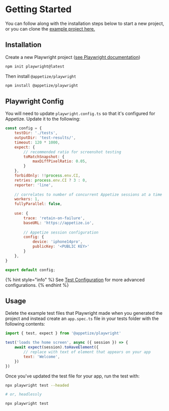 # Getting Started

You can follow along with the installation steps below to start a new project, or you can clone the [example project here.](https://github.com/appetizeio/appetize-js-sdk-examples/tree/main/playwright-testing)

## Installation

Create a new Playwright project ([see Playwright documentation](https://playwright.dev/docs/intro#installing-playwright))

```bash
npm init playwright@latest
```

Then install `@appetize/playwright`

```bash
npm install @appetize/playwright
```

## Playwright Config

You will need to update `playwright.config.ts` so that it's configured for Appetize. Update it to the following:

```javascript
const config = {
    testDir: './tests',
    outputDir: 'test-results/',
    timeout: 120 * 1000,
    expect: {        
        // recommended ratio for screenshot testing
        toMatchSnapshot: {
            maxDiffPixelRatio: 0.05,
        }
    },
    forbidOnly: !!process.env.CI,
    retries: process.env.CI ? 3 : 0,
    reporter: 'line',
    
    // correlates to number of concurrent Appetize sessions at a time
    workers: 1,
    fullyParallel: false,
    
    use: {    
        trace: 'retain-on-failure',
        baseURL: 'https://appetize.io',
        
        // Appetize session configuration
        config: {
            device: 'iphone14pro',
            publicKey: '<PUBLIC KEY>'
        }    
    },
}

export default config;
```

{% hint style="info" %}
See [Test Configuration](test-configuration.md) for more advanced configurations.
{% endhint %}

## Usage

Delete the example test files that Playwright made when you generated the project and instead create an `app.spec.ts` file in your tests folder with the following contents:

```javascript
import { test, expect } from '@appetize/playwright'

test('loads the home screen', async ({ session }) => {
    await expect(session).toHaveElement({
        // replace with text of element that appears on your app
        text: 'Welcome',
    })
})
```

Once you've updated the test file for your app, run the test with:

```bash
npx playwright test --headed

# or, headlessly

npx playwright test
```

